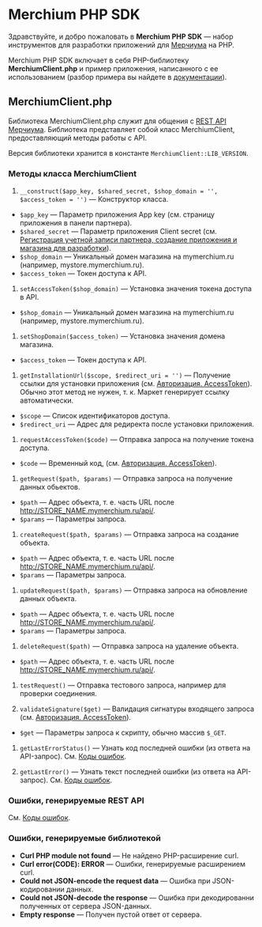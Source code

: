 # Merchium PHP SDK

Здравствуйте, и добро пожаловать в **Merchium PHP SDK** — набор инструментов для разработки приложений для [Мерчиума](http://www.merchium.ru) на PHP.

Merchium PHP SDK включает в себя PHP-библиотеку **MerchiumClient.php** и пример приложения, написанного с ее использованием (разбор примера вы найдете в [документации](http://docs.merchium.ru/apps)).

## MerchiumClient.php

Библиотека MerchiumClient.php служит для общения c [REST API Мерчиума](http://docs.merchium.ru/apps/api). Библиотека представляет собой класс MerchiumClient, предоставляющий методы работы с API.

Версия библиотеки хранится в константе `MerchiumClient::LIB_VERSION`.

### Методы класса MerchiumClient

1. `__construct($app_key, $shared_secret, $shop_domain = '', $access_token = '')` — Конструктор класса.
  - `$app_key` — Параметр приложения App key (см. страницу приложения в панели партнера).
  - `$shared_secret` — Параметр приложения Client secret (см. [Регистрация учетной записи партнера, создание приложения и магазина для разработки](https://docs.google.com/document/d/1mU7cJTNlXuaiGIQ645gxu8XonV0xm7sGnKsjdJESxxs/edit#heading=h.92nl0c1q6xrh)).
  - `$shop_domain` — Уникальный домен магазина на mymerchium.ru (например, mystore.mymerchium.ru).
  - `$access_token` — Токен доступа к API.

1. `setAccessToken($shop_domain)` — Установка значения токена доступа в API.
  - `$shop_domain` — Уникальный домен магазина на mymerchium.ru (например, mystore.mymerchium.ru).

1. `setShopDomain($access_token)` — Установка значения домена магазина.
  - `$access_token` — Токен доступа к API.

1. `getInstallationUrl($scope, $redirect_uri = '')` — Получение ссылки для установки приложения (см. [Авторизация. AccessToken](https://docs.google.com/a/cs-cart.com/document/d/16O3sURFHbPlBDWz2cIOPWp8oNd9mKDAHCAXByxjfseg/edit)). Обычно этот метод не нужен, т. к. Маркет генерирует ссылку автоматически.
  - `$scope` — Список идентификаторов доступа.
  - `$redirect_uri` — Адрес для редиректа после установки приложения.

1. `requestAccessToken($code)` — Отправка запроса на получение токена доступа.
  - `$code` — Временный код, (см. [Авторизация. AccessToken](https://docs.google.com/a/cs-cart.com/document/d/16O3sURFHbPlBDWz2cIOPWp8oNd9mKDAHCAXByxjfseg/edit)).

1. `getRequest($path, $params)` — Отправка запроса на получение данных обьектов.
  - `$path` — Адрес объекта, т. е. часть URL после http://STORE_NAME.mymerchium.ru/api/.
  - `$params` — Параметры запроса.

1. `createRequest($path, $params)` — Отправка запроса на создание объекта.
  - `$path` — Адрес объекта, т. е. часть URL после http://STORE_NAME.mymerchium.ru/api/.
  - `$params` — Параметры запроса.

1. `updateRequest($path, $params)` — Отправка запроса на обновление данных объекта.
  - `$path` — Адрес объекта, т. е. часть URL после http://STORE_NAME.mymerchium.ru/api/.
  - `$params` — Параметры запроса.

1. `deleteRequest($path)` — Отправка запроса на удаление объекта.
  - `$path` — Адрес объекта, т. е. часть URL после http://STORE_NAME.mymerchium.ru/api/.

1. `testRequest()` — Отправка тестового запроса, например для проверки соединения.

1. `validateSignature($get)` — Валидация сигнатуры входящего запроса (см. [Авторизация. AccessToken](https://docs.google.com/a/cs-cart.com/document/d/16O3sURFHbPlBDWz2cIOPWp8oNd9mKDAHCAXByxjfseg/edit)).
  - `$get` — Параметры запроса к скрипту, обычно массив `$_GET`.

1. `getLastErrorStatus()` — Узнать код последней ошибки (из ответа на API-запрос). См. [Коды ошибок](https://docs.google.com/a/cs-cart.com/document/d/1izDXBnCPkrkwt7wPTTq8R7cORQOXGHYOhZTIt66pc5k/edit).

1. `getLastError()` — Узнать текст последней ошибки (из ответа на API-запрос). См. [Коды ошибок](https://docs.google.com/a/cs-cart.com/document/d/1izDXBnCPkrkwt7wPTTq8R7cORQOXGHYOhZTIt66pc5k/edit).

### Ошибки, генерируемые REST API

См. [Коды ошибок](https://docs.google.com/a/cs-cart.com/document/d/1izDXBnCPkrkwt7wPTTq8R7cORQOXGHYOhZTIt66pc5k/edit).

### Ошибки, генерируемые библиотекой

- **Curl PHP module not found** — Не найдено PHP-расширение curl.
- **Сurl error(CODE): ERROR** — Ошибки, генерируемые расширением curl.
- **Could not JSON-encode the request data** — Ошибка при JSON-кодировании данных.
- **Could not JSON-decode the response** — Ошибка при декодированни полученных от сервера JSON-данных.
- **Empty response** — Получен пустой ответ от сервера.
